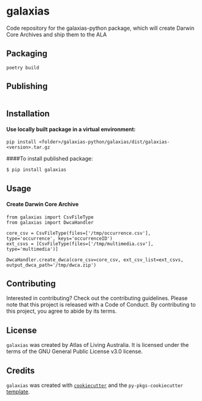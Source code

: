 # galaxias

Code repository for the galaxias-python package, which will create Darwin Core Archives and ship them to the ALA

## Packaging

```
poetry build
```

## Publishing

```

```

## Installation

#### Use locally built package in a virtual environment:
```
pip install <folder>/galaxias-python/galaxias/dist/galaxias-<version>.tar.gz
```


####To install published package:


```bash
$ pip install galaxias
```

## Usage

#### Create Darwin Core Archive
```
from galaxias import CsvFileType
from galaxias import DwcaHandler

core_csv = CsvFileType(files=['/tmp/occurrence.csv'], type='occurrence', keys='occurrenceID')
ext_csvs = [CsvFileType(files=['/tmp/multimedia.csv'], type='multimedia')]

DwcaHandler.create_dwca(core_csv=core_csv, ext_csv_list=ext_csvs, output_dwca_path='/tmp/dwca.zip')
```


## Contributing

Interested in contributing? Check out the contributing guidelines. Please note that this project is released with a Code of Conduct. By contributing to this project, you agree to abide by its terms.

## License

`galaxias` was created by Atlas of Living Australia. It is licensed under the terms of the GNU General Public License v3.0 license.

## Credits

`galaxias` was created with [`cookiecutter`](https://cookiecutter.readthedocs.io/en/latest/) and the `py-pkgs-cookiecutter` [template](https://github.com/py-pkgs/py-pkgs-cookiecutter).

